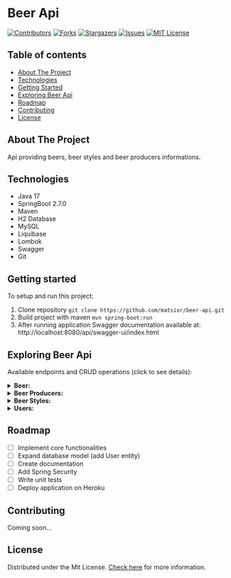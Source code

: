 # Beer Api

[![Contributors][contributors-shield]][contributors-url]
[![Forks][forks-shield]][forks-url]
[![Stargazers][stars-shield]][stars-url]
[![Issues][issues-shield]][issues-url]
[![MIT License][license-shield]][license-url]

## Table of contents
* [About The Project](#about-the-project)
* [Technologies](#technologies)
* [Getting Started](#getting-started)
* [Exploring Beer Api](#exploring-beer-api)
* [Roadmap](#roadmap)
* [Contributing](#contributing)
* [License](#license)

## About The Project
Api providing beers, beer styles and beer producers informations.

## Technologies
* Java 17
* SpringBoot 2.7.0
* Maven
* H2 Database
* MySQL
* Liquibase
* Lombok
* Swagger
* Git

## Getting started
To setup and run this project:
1. Clone repository `git clone https://github.com/matsior/beer-api.git`
2. Build project with maven `mvn spring-boot:run`
3. After running application Swagger documentation available at: http://localhost:8080/api/swagger-ui/index.html

## Exploring Beer Api
Available endpoints and CRUD operations (click to see details):

<details><summary><b>Beer:</b></summary>

| Method | Url | Description | Sample Valid Request Body | 
| ------ | --- | ---------- | --------------------------- |
| GET   | /api/beers | Get all beers |  |
| GET   | /api/beers/{id} | Get single beer by Id |  |

</details>

<details><summary><b>Beer Producers:</b></summary>
...
</details>

<details><summary><b>Beer Styles:</b></summary>
...
</details>

<details><summary><b>Users:</b></summary>
...
</details>

## Roadmap
- [ ] Implement core functionalities
- [ ] Expand database model (add User entity)
- [ ] Create documentation
- [ ] Add Spring Security
- [ ] Write unit tests
- [ ] Deploy application on Heroku

## Contributing
Coming soon...

## License
Distributed under the Mit License. [Check here][license-url] for more information.

[contributors-shield]: https://img.shields.io/github/contributors/matsior/beer-api.svg?style=for-the-badge
[contributors-url]: https://github.com/matsior/beer-api/graphs/contributors
[forks-shield]: https://img.shields.io/github/forks/matsior/beer-api.svg?style=for-the-badge
[forks-url]: https://github.com/matsior/beer-api/network/members
[stars-shield]: https://img.shields.io/github/stars/matsior/beer-api.svg?style=for-the-badge
[stars-url]: https://github.com/matsior/beer-api/stargazers
[issues-shield]: https://img.shields.io/github/issues/matsior/beer-api.svg?style=for-the-badge
[issues-url]: https://github.com/matsior/beer-api/issues
[license-shield]: https://img.shields.io/github/license/matsior/beer-api.svg?style=for-the-badge
[license-url]: https://github.com/matsior/beer-api/blob/main/LICENSE
